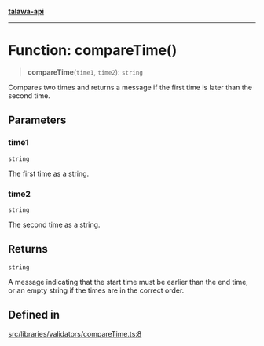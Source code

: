 [**talawa-api**](../../../../README.md)

***

# Function: compareTime()

> **compareTime**(`time1`, `time2`): `string`

Compares two times and returns a message if the first time is later than the second time.

## Parameters

### time1

`string`

The first time as a string.

### time2

`string`

The second time as a string.

## Returns

`string`

A message indicating that the start time must be earlier than the end time, or an empty string if the times are in the correct order.

## Defined in

[src/libraries/validators/compareTime.ts:8](https://github.com/Suyash878/talawa-api/blob/e4413cec641a837926071678fed3c7f67234e31e/src/libraries/validators/compareTime.ts#L8)
